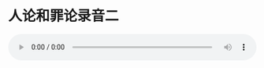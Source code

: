 # 人论和罪论录音二

<audio style="width: 100%;" preload="false" controls controlslist="nodownload"><source src="//cdn.simai.ml/audio/mp3/old/27383.mp3" type="audio/mpeg">Your browser does not support the audio element.</audio>


